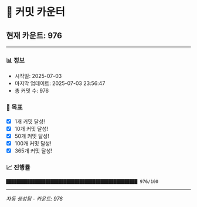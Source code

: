 # 🔢 커밋 카운터

## 현재 카운트: 976

---

### 📊 정보
- 시작일: 2025-07-03
- 마지막 업데이트: 2025-07-03 23:56:47
- 총 커밋 수: 976

### 🎯 목표
- [x] 1개 커밋 달성!
- [x] 10개 커밋 달성!
- [x] 50개 커밋 달성!
- [x] 100개 커밋 달성!
- [x] 365개 커밋 달성!

### 📈 진행률
```
██████████████████████████████████████████████████ 976/100
```

---
*자동 생성됨 - 카운트: 976*
